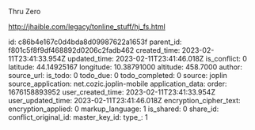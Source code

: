 Thru Zero

http://jhaible.com/legacy/tonline_stuff/hj_fs.html

id: c86b4e167c0d4bda8d09987622a1653f
parent_id: f801c5f8f9df468892d0206c2fadb462
created_time: 2023-02-11T23:41:33.954Z
updated_time: 2023-02-11T23:41:46.018Z
is_conflict: 0
latitude: 44.14925167
longitude: 10.38791000
altitude: 458.7000
author: 
source_url: 
is_todo: 0
todo_due: 0
todo_completed: 0
source: joplin
source_application: net.cozic.joplin-mobile
application_data: 
order: 1676158893952
user_created_time: 2023-02-11T23:41:33.954Z
user_updated_time: 2023-02-11T23:41:46.018Z
encryption_cipher_text: 
encryption_applied: 0
markup_language: 1
is_shared: 0
share_id: 
conflict_original_id: 
master_key_id: 
type_: 1